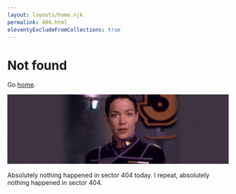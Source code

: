 ```yaml
---
layout: layouts/home.njk
permalink: 404.html
eleventyExcludeFromCollections: true
---
```

# Not found

Go <a href="{{ '/' | url }}">home</a>.

<img src="/img/404-image.jpg" alt="Ivonova on Babylon 5 looking very serious indeed">

Absolutely nothing happened in sector 404 today. I repeat, absolutely nothing happened in sector 404.
